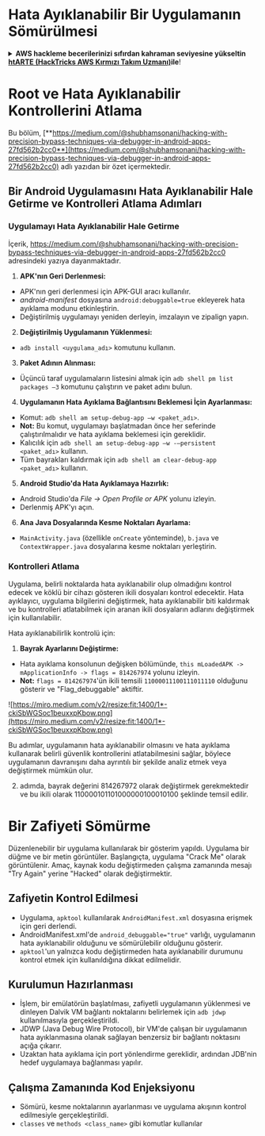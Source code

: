 # Hata Ayıklanabilir Bir Uygulamanın Sömürülmesi

<details>

<summary><strong>AWS hackleme becerilerinizi sıfırdan kahraman seviyesine yükseltin</strong> <a href="https://training.hacktricks.xyz/courses/arte"><strong>htARTE (HackTricks AWS Kırmızı Takım Uzmanı)</strong></a><strong>ile</strong>!</summary>

HackTricks'ı desteklemenin diğer yolları:

* Şirketinizi HackTricks'te **tanıtmak** veya HackTricks'i **PDF olarak indirmek** için [**ABONELİK PLANLARINI**](https://github.com/sponsors/carlospolop) kontrol edin!
* [**Resmi PEASS & HackTricks ürünlerini**](https://peass.creator-spring.com) edinin
* Özel [**NFT'lerden**](https://opensea.io/collection/the-peass-family) oluşan koleksiyonumuz [**The PEASS Family**](https://opensea.io/collection/the-peass-family)'yi keşfedin
* 💬 [**Discord grubuna**](https://discord.gg/hRep4RUj7f) veya [**telegram grubuna**](https://t.me/peass) **katılın** veya **Twitter** 🐦 [**@carlospolopm**](https://twitter.com/hacktricks_live)'u **takip edin**.
* **Hacking hilelerinizi** [**HackTricks**](https://github.com/carlospolop/hacktricks) ve [**HackTricks Cloud**](https://github.com/carlospolop/hacktricks-cloud) github depolarına **pull request** göndererek paylaşın.

</details>

# **Root ve Hata Ayıklanabilir Kontrollerini Atlama**

Bu bölüm, [**https://medium.com/@shubhamsonani/hacking-with-precision-bypass-techniques-via-debugger-in-android-apps-27fd562b2cc0**](https://medium.com/@shubhamsonani/hacking-with-precision-bypass-techniques-via-debugger-in-android-apps-27fd562b2cc0) adlı yazıdan bir özet içermektedir.

## Bir Android Uygulamasını Hata Ayıklanabilir Hale Getirme ve Kontrolleri Atlama Adımları

### **Uygulamayı Hata Ayıklanabilir Hale Getirme**

İçerik, https://medium.com/@shubhamsonani/hacking-with-precision-bypass-techniques-via-debugger-in-android-apps-27fd562b2cc0 adresindeki yazıya dayanmaktadır.

1. **APK'nın Geri Derlenmesi:**
- APK'nın geri derlenmesi için APK-GUI aracı kullanılır.
- _android-manifest_ dosyasına `android:debuggable=true` ekleyerek hata ayıklama modunu etkinleştirin.
- Değiştirilmiş uygulamayı yeniden derleyin, imzalayın ve zipalign yapın.

2. **Değiştirilmiş Uygulamanın Yüklenmesi:**
- `adb install <uygulama_adı>` komutunu kullanın.

3. **Paket Adının Alınması:**
- Üçüncü taraf uygulamaların listesini almak için `adb shell pm list packages –3` komutunu çalıştırın ve paket adını bulun.

4. **Uygulamanın Hata Ayıklama Bağlantısını Beklemesi İçin Ayarlanması:**
- Komut: `adb shell am setup-debug-app –w <paket_adı>`.
- **Not:** Bu komut, uygulamayı başlatmadan önce her seferinde çalıştırılmalıdır ve hata ayıklama beklemesi için gereklidir.
- Kalıcılık için `adb shell am setup-debug-app –w -–persistent <paket_adı>` kullanın.
- Tüm bayrakları kaldırmak için `adb shell am clear-debug-app <paket_adı>` kullanın.

5. **Android Studio'da Hata Ayıklamaya Hazırlık:**
- Android Studio'da _File -> Open Profile or APK_ yolunu izleyin.
- Derlenmiş APK'yı açın.

6. **Ana Java Dosyalarında Kesme Noktaları Ayarlama:**
- `MainActivity.java` (özellikle `onCreate` yönteminde), `b.java` ve `ContextWrapper.java` dosyalarına kesme noktaları yerleştirin.

### **Kontrolleri Atlama**

Uygulama, belirli noktalarda hata ayıklanabilir olup olmadığını kontrol edecek ve köklü bir cihazı gösteren ikili dosyaları kontrol edecektir. Hata ayıklayıcı, uygulama bilgilerini değiştirmek, hata ayıklanabilir biti kaldırmak ve bu kontrolleri atlatabilmek için aranan ikili dosyaların adlarını değiştirmek için kullanılabilir.

Hata ayıklanabilirlik kontrolü için:

1. **Bayrak Ayarlarını Değiştirme:**
- Hata ayıklama konsolunun değişken bölümünde, `this mLoadedAPK -> mApplicationInfo -> flags = 814267974` yolunu izleyin.
- **Not:** `flags = 814267974`'ün ikili temsili `11000011100111011110` olduğunu gösterir ve "Flag_debuggable" aktiftir.

![https://miro.medium.com/v2/resize:fit:1400/1*-ckiSbWGSoc1beuxxpKbow.png](https://miro.medium.com/v2/resize:fit:1400/1*-ckiSbWGSoc1beuxxpKbow.png)

Bu adımlar, uygulamanın hata ayıklanabilir olmasını ve hata ayıklama kullanarak belirli güvenlik kontrollerini atlatabilmesini sağlar, böylece uygulamanın davranışını daha ayrıntılı bir şekilde analiz etmek veya değiştirmek mümkün olur.

2. adımda, bayrak değerini 814267972 olarak değiştirmek gerekmektedir ve bu ikili olarak 110000101101000000100010100 şeklinde temsil edilir.

# **Bir Zafiyeti Sömürme**

Düzenlenebilir bir uygulama kullanılarak bir gösterim yapıldı. Uygulama bir düğme ve bir metin görüntüler. Başlangıçta, uygulama "Crack Me" olarak görüntülenir. Amaç, kaynak kodu değiştirmeden çalışma zamanında mesajı "Try Again" yerine "Hacked" olarak değiştirmektir.

## **Zafiyetin Kontrol Edilmesi**
- Uygulama, `apktool` kullanılarak `AndroidManifest.xml` dosyasına erişmek için geri derlendi.
- AndroidManifest.xml'de `android_debuggable="true"` varlığı, uygulamanın hata ayıklanabilir olduğunu ve sömürülebilir olduğunu gösterir.
- `apktool`'un yalnızca kodu değiştirmeden hata ayıklanabilir durumunu kontrol etmek için kullanıldığına dikkat edilmelidir.

## **Kurulumun Hazırlanması**
- İşlem, bir emülatörün başlatılması, zafiyetli uygulamanın yüklenmesi ve dinleyen Dalvik VM bağlantı noktalarını belirlemek için `adb jdwp` kullanılmasıyla gerçekleştirildi.
- JDWP (Java Debug Wire Protocol), bir VM'de çalışan bir uygulamanın hata ayıklanmasına olanak sağlayan benzersiz bir bağlantı noktasını açığa çıkarır.
- Uzaktan hata ayıklama için port yönlendirme gereklidir, ardından JDB'nin hedef uygulamaya bağlanması yapılır.

## **Çalışma Zamanında Kod Enjeksiyonu**
- Sömürü, kesme noktalarının ayarlanması ve uygulama akışının kontrol edilmesiyle gerçekleştirildi.
- `classes` ve `methods <class_name>` gibi komutlar kullanılar
